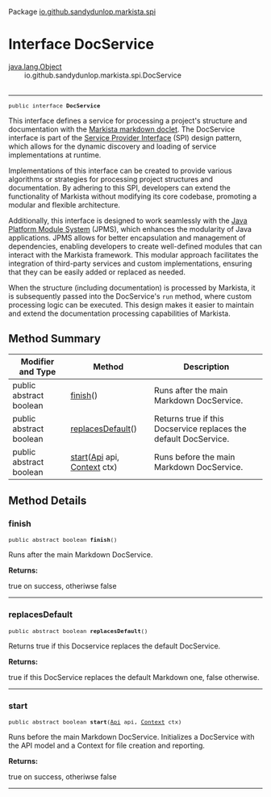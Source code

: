 Package [io.github.sandydunlop.markista.spi](index.md)

# Interface DocService
[java.lang.Object](https://docs.oracle.com/en/java/javase/24/docs/api/java.base/java/lang/Object.html)<br/>
        io.github.sandydunlop.markista.spi.DocService<br/>
<br/>

----

<span style="font-family: monospace; font-size: 80%;">public interface __DocService__</span>

This interface defines a service for processing a project's structure
and documentation with the 
[Markista markdown doclet](https://sandydunlop.github.io/markista/). 
The DocService interface is part of the
[Service Provider Interface](https://docs.oracle.com/javase/tutorial/sound/SPI-intro.html)
(SPI) design pattern, which allows
for the dynamic discovery and loading of service implementations at runtime.

Implementations of this interface can be created to provide various
algorithms or strategies for processing project structures and documentation.
By adhering to this SPI, developers can extend the functionality of Markista
without modifying its core codebase, promoting a modular and flexible architecture.

Additionally, this interface is designed to work seamlessly with the
[Java Platform Module System](https://openjdk.org/jeps/261) (JPMS), which 
enhances the modularity of Java
applications. JPMS allows for better encapsulation and management of dependencies,
enabling developers to create well-defined modules that can interact with
the Markista framework. This modular approach facilitates the integration of
third-party services and custom implementations, ensuring that they can be
easily added or replaced as needed.

When the structure (including documentation) is processed by Markista,
it is subsequently passed into the DocService's `run` method, where
custom processing logic can be executed. This design makes it easier to 
maintain and extend the documentation processing capabilities of Markista.


## Method Summary

| Modifier and Type       | Method                                                                         | Description                                                      |
|-------------------------|--------------------------------------------------------------------------------|------------------------------------------------------------------|
| public abstract boolean | [finish](#finish)()                                                            | Runs after the main Markdown DocService.                         |
| public abstract boolean | [replacesDefault](#replacesdefault)()                                          | Returns true if this Docservice replaces the default DocService. |
| public abstract boolean | [start](#start)([Api](../model/Api.md) api, [Context](../core/Context.md) ctx) | Runs before the main Markdown DocService.                        |



## Method Details

### finish

<span style="font-family: monospace; font-size: 80%;">public abstract boolean __finish__()</span>

Runs after the main Markdown DocService.

**Returns:**

true on success, otheriwse false


---

### replacesDefault

<span style="font-family: monospace; font-size: 80%;">public abstract boolean __replacesDefault__()</span>

Returns true if this Docservice replaces the default DocService.

**Returns:**

true if this DocService replaces the default Markdown one, false otherwise.


---

### start

<span style="font-family: monospace; font-size: 80%;">public abstract boolean __start__([Api](../model/Api.md) api, [Context](../core/Context.md) ctx)</span>

Runs before the main Markdown DocService.
Initializes a DocService with the API model and a Context for file creation and reporting.

**Returns:**

true on success, otheriwse false


---

